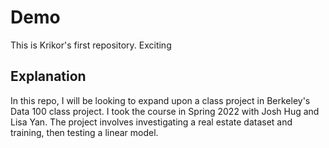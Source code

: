 # Demo

This is Krikor's first repository. Exciting

## Explanation

In this repo, I will be looking to expand upon a class project in Berkeley's Data 100 class project. I took the course in Spring 2022 with Josh Hug and Lisa Yan. The project involves investigating a real estate dataset and training, then testing a linear model.
